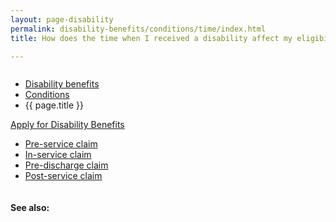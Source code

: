 ```yaml
---
layout: page-disability
permalink: disability-benefits/conditions/time/index.html
title: How does the time when I received a disability affect my eligibility?

---
```


<div class="splash" markdown="0">
<div class="row" markdown="0">
<div class="small-12 columns" markdown="0">

<ul class="breadcrumbs" role="menubar" aria-label="Primary">
<li class="parent"><a href="{{ site.url }}/disability-benefits/">Disability benefits</a></li>
<li class="parent"><a href="{{ site.url }}/disability-benefits/conditions/">Conditions</a></li>
<li class="active">{{ page.title }}</li>
</ul>

</div>
</div>
</div>

<div class="main" role="main" markdown="0">

<div class="action-bar">
  <div class="row">
    <div class="small-12 columns">
      <a class="usa-button-primary" href="{{ site.url}}/disability-benefits/get/">Apply for Disability Benefits</a>
    </div>
  </div>  
</div>

<div class="section one" markdown="0">
<div class="primary" markdown="0">
<div class="row" markdown="0">
<div class="small-12 columns" markdown="1">


<ul class="small-block-grid-1 medium-block-grid-3 cards small">

<li>
  <a href="{{ site.url }}/disability-benefits/conditions/time/pre-service/">Pre-service claim</a>
</li>

<li>
  <a href="{{ site.url }}/disability-benefits/conditions/time/in-service/">In-service claim</a>
</li>

<li>
  <a href="{{ site.url }}/disability-benefits/conditions/time/pre-discharge/">Pre-discharge claim</a>
</li>

<li>
  <a href="{{ site.url }}/disability-benefits/conditions/time/post-service/">Post-service claim</a>
</li>



</ul>


</div>
</div>
</div>
</div>

<div class="section secondary" markdown="0">
<div class="row" markdown="0">
<div class="small-12 columns" markdown="1">

#### See also:


</div>
</div>
</div>


</div>
